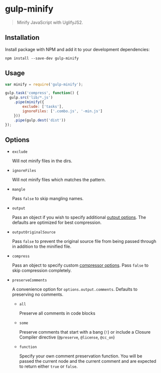 # gulp-minify

> Minify JavaScript with UglifyJS2.

## Installation

Install package with NPM and add it to your development dependencies:

`npm install --save-dev gulp-minify`

## Usage

```javascript
var minify = require('gulp-minify');

gulp.task('compress', function() {
  gulp.src('lib/*.js')
    .pipe(minify({
        exclude: ['tasks'],
        ignoreFiles: ['.combo.js', '-min.js']
    }))
    .pipe(gulp.dest('dist'))
});
```

## Options

- `exclude`

    Will not minify files in the dirs.

- `ignoreFiles`

    Will not minify files which matches the pattern.

- `mangle`

	Pass `false` to skip mangling names.

- `output`

	Pass an object if you wish to specify additional [output
	options](http://lisperator.net/uglifyjs/codegen). The defaults are
	optimized for best compression.

- `outputOriginalSource`

	Pass `false` to prevent the original source file from being passed through in addition to the minified file.

- `compress`

	Pass an object to specify custom [compressor
	options](http://lisperator.net/uglifyjs/compress). Pass `false` to skip
	compression completely.

- `preserveComments`

	A convenience option for `options.output.comments`. Defaults to preserving no
	comments.

	- `all`

		Preserve all comments in code blocks

	- `some`

		Preserve comments that start with a bang (`!`) or include a Closure
		Compiler directive (`@preserve`, `@license`, `@cc_on`)

	- `function`

		Specify your own comment preservation function. You will be passed the
		current node and the current comment and are expected to return either
		`true` or `false`.
